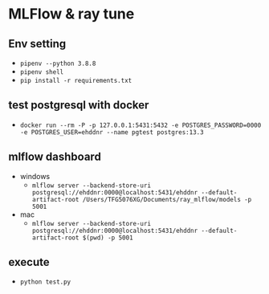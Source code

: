 # MLFlow & ray tune

## Env setting

- `pipenv --python 3.8.8`
- `pipenv shell`
- `pip install -r requirements.txt`

## test postgresql with docker

- `docker run --rm -P -p 127.0.0.1:5431:5432 -e POSTGRES_PASSWORD=0000 -e POSTGRES_USER=ehddnr --name pgtest postgres:13.3`

## mlflow dashboard

- windows
    - `mlflow server --backend-store-uri postgresql://ehddnr:0000@localhost:5431/ehddnr --default-artifact-root /Users/TFG5076XG/Documents/ray_mlflow/models -p 5001`
- mac
    - `mlflow server --backend-store-uri postgresql://ehddnr:0000@localhost:5431/ehddnr --default-artifact-root $(pwd) -p 5001`
## execute

- `python test.py`
